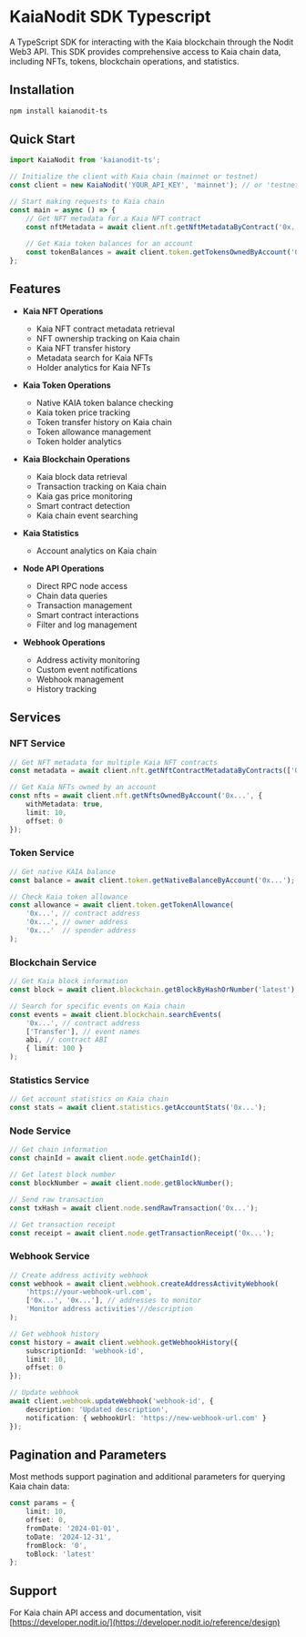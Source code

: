 # KaiaNodit SDK Typescript

A TypeScript SDK for interacting with the Kaia blockchain through the Nodit Web3 API. This SDK provides comprehensive access to Kaia chain data, including NFTs, tokens, blockchain operations, and statistics.

## Installation

```bash
npm install kaianodit-ts
```

## Quick Start

```typescript
import KaiaNodit from 'kaianodit-ts';

// Initialize the client with Kaia chain (mainnet or testnet)
const client = new KaiaNodit('YOUR_API_KEY', 'mainnet'); // or 'testnet'

// Start making requests to Kaia chain
const main = async () => {
    // Get NFT metadata for a Kaia NFT contract
    const nftMetadata = await client.nft.getNftMetadataByContract('0x...');
    
    // Get Kaia token balances for an account
    const tokenBalances = await client.token.getTokensOwnedByAccount('0x...');
};
```

## Features

- **Kaia NFT Operations**
  - Kaia NFT contract metadata retrieval
  - NFT ownership tracking on Kaia chain
  - Kaia NFT transfer history
  - Metadata search for Kaia NFTs
  - Holder analytics for Kaia NFTs

- **Kaia Token Operations**
  - Native KAIA token balance checking
  - Kaia token price tracking
  - Token transfer history on Kaia chain
  - Token allowance management
  - Token holder analytics

- **Kaia Blockchain Operations**
  - Kaia block data retrieval
  - Transaction tracking on Kaia chain
  - Kaia gas price monitoring
  - Smart contract detection
  - Kaia chain event searching

- **Kaia Statistics**
  - Account analytics on Kaia chain

- **Node API Operations**
  - Direct RPC node access
  - Chain data queries
  - Transaction management
  - Smart contract interactions
  - Filter and log management

- **Webhook Operations**
  - Address activity monitoring
  - Custom event notifications
  - Webhook management
  - History tracking

## Services

### NFT Service

```typescript
// Get NFT metadata for multiple Kaia NFT contracts
const metadata = await client.nft.getNftContractMetadataByContracts(['0x...', '0x...']);

// Get Kaia NFTs owned by an account
const nfts = await client.nft.getNftsOwnedByAccount('0x...', {
    withMetadata: true,
    limit: 10,
    offset: 0
});
```

### Token Service

```typescript
// Get native KAIA balance
const balance = await client.token.getNativeBalanceByAccount('0x...');

// Check Kaia token allowance
const allowance = await client.token.getTokenAllowance(
    '0x...', // contract address
    '0x...', // owner address
    '0x...'  // spender address
);
```

### Blockchain Service

```typescript
// Get Kaia block information
const block = await client.blockchain.getBlockByHashOrNumber('latest');

// Search for specific events on Kaia chain
const events = await client.blockchain.searchEvents(
    '0x...', // contract address
    ['Transfer'], // event names
    abi, // contract ABI
    { limit: 100 }
);
```

### Statistics Service

```typescript
// Get account statistics on Kaia chain
const stats = await client.statistics.getAccountStats('0x...');
```

### Node Service

```typescript
// Get chain information
const chainId = await client.node.getChainId();

// Get latest block number
const blockNumber = await client.node.getBlockNumber();

// Send raw transaction
const txHash = await client.node.sendRawTransaction('0x...');

// Get transaction receipt
const receipt = await client.node.getTransactionReceipt('0x...');
```

### Webhook Service

```typescript
// Create address activity webhook
const webhook = await client.webhook.createAddressActivityWebhook(
    'https://your-webhook-url.com',
    ['0x...', '0x...'], // addresses to monitor
    'Monitor address activities'//description
);

// Get webhook history
const history = await client.webhook.getWebhookHistory({
    subscriptionId: 'webhook-id',
    limit: 10,
    offset: 0
});

// Update webhook
await client.webhook.updateWebhook('webhook-id', {
    description: 'Updated description',
    notification: { webhookUrl: 'https://new-webhook-url.com' }
});
```

## Pagination and Parameters

Most methods support pagination and additional parameters for querying Kaia chain data:

```typescript
const params = {
    limit: 10,
    offset: 0,
    fromDate: '2024-01-01',
    toDate: '2024-12-31',
    fromBlock: '0',
    toBlock: 'latest'
};
```

## Support

For Kaia chain API access and documentation, visit [https://developer.nodit.io/](https://developer.nodit.io/reference/design)
